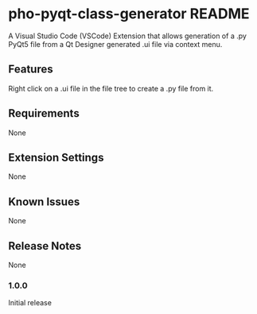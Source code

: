 # pho-pyqt-class-generator README

A Visual Studio Code (VSCode) Extension that allows generation of a .py PyQt5 file from a Qt Designer generated .ui file via context menu. 

## Features

Right click on a .ui file in the file tree to create a .py file from it.

## Requirements

None

## Extension Settings

None

## Known Issues

None

## Release Notes

None

### 1.0.0

Initial release

